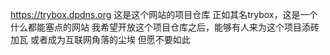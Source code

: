 https://trybox.dpdns.org
这是这个网站的项目仓库
正如其名trybox，这是一个什么都能塞点的网站
我希望开放这个项目仓库之后，能够有人来为这个项目添砖加瓦
或者成为互联网角落的尘埃
但愿不要如此
